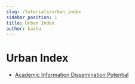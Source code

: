 ```yaml
---
slug: /tutorials/urban_index
sidebar_position: 1
title: Urban Index
author: kaihu 
---
```



# Urban Index

- [Academic Information Dissemination Potential](/tutorials/urban_index/innovation)